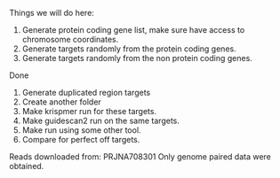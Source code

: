 Things we will do here:

1. Generate protein coding gene list, make sure have access to chromosome coordinates.
1. Generate targets randomly from the protein coding genes.
1. Generate targets randomly from the non protein coding genes.

Done

1. Generate duplicated region targets
1. Create another folder
1. Make krispmer run for these targets.
1. Make guidescan2 run on the same targets.
1. Make run using some other tool.
1. Compare for perfect off targets.


Reads downloaded from: PRJNA708301
Only genome paired data were obtained.
